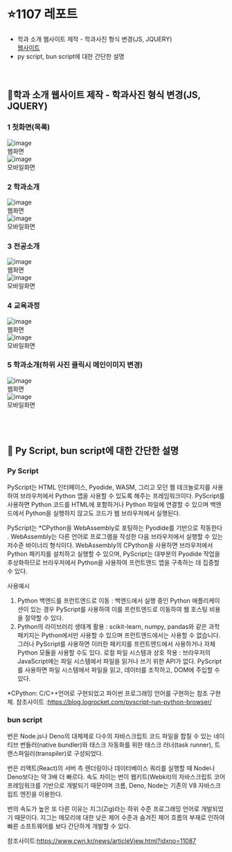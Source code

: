 
# ⭐1107 레포트
- 학과 소개 웹사이트 제작 - 학과사진 형식 변경(JS, JQUERY) <br>
<a href="https://seungachoi0925.github.io/cordova/1107/index.html">웹사이트</a> <br>
- py script, bun script에 대한 간단한 설명
<br><br><br>
## 📑학과 소개 웹사이트 제작 - 학과사진 형식 변경(JS, JQUERY)
### 1 첫화면(목록)
![image](https://github.com/SEUNGACHOI0925/cordova/assets/112832677/31cfbd84-d352-4473-ba85-21701a8848a4) <br>웹화면<br>
![image](https://github.com/SEUNGACHOI0925/cordova/assets/112832677/58aea9a1-143f-4119-a7cb-4bc95feca099)
<br>모바일화면<br>

### 2 학과소개
![image](https://github.com/SEUNGACHOI0925/cordova/assets/112832677/ff1b7a57-697b-49ca-a050-9e5e36cf4433) <br>웹화면<br>
![image](https://github.com/SEUNGACHOI0925/cordova/assets/112832677/6164f417-af9e-474e-8027-0fcd42c0fc87)
<br>모바일화면<br>

### 3 전공소개
![image](https://github.com/SEUNGACHOI0925/cordova/assets/112832677/360110ef-e83a-4bbe-b937-a369d3f68b3a) <br>웹화면<br>
![image](https://github.com/SEUNGACHOI0925/cordova/assets/112832677/2bd6baf2-2911-4016-9028-a32ac08beadb)
<br>모바일화면<br>

### 4 교육과정
![image](https://github.com/SEUNGACHOI0925/cordova/assets/112832677/d8463d8f-25fb-4617-906d-f6c578085bf1) <br>웹화면<br>
![image](https://github.com/SEUNGACHOI0925/cordova/assets/112832677/9620ae27-5259-4d55-ae13-67feb064f86a)
<br>모바일화면<br>

### 5 학과소개(하위 사진 클릭시 메인이미지 변경)
![image](https://github.com/SEUNGACHOI0925/cordova/assets/112832677/bd1c921d-de2b-420a-9c75-938c36fdbcee)
 <br>웹화면<br>
![image](https://github.com/SEUNGACHOI0925/cordova/assets/112832677/63f48b3c-6d28-4af7-a4d3-84dd7ec189bb)
<br>모바일화면<br>
<br><br><br>
## 📜 Py Script, bun script에 대한 간단한 설명
### Py Script

PyScript는 HTML 인터페이스, Pyodide, WASM, 그리고 모던 웹 테크놀로지를 사용하여 브라우저에서 Python 앱을 사용할 수 있도록 해주는 프레임워크이다.
PyScript를 사용하면 Python 코드를 HTML에 포함하거나 Python 파일에 연결할 수 있으며 백엔드에서 Python을 실행하지 않고도 코드가 웹 브라우저에서 실행된다.

PyScript는 *CPython을 WebAssembly로 포팅하는 Pyodide를 기반으로 작동한다 . WebAssembly는 다른 언어로 프로그램을 작성한 다음 브라우저에서 실행할 수 있는 저수준 바이너리 형식이다. WebAssembly의 CPython을 사용하면 브라우저에서 Python 패키지를 설치하고 실행할 수 있으며, PyScript는 대부분의 Pyodide 작업을 추상화하므로 브라우저에서 Python을 사용하여 프런트엔드 앱을 구축하는 데 집중할 수 있다.

사용예시
 1. Python 백엔드를 프런트엔드로 이동 : 백엔드에서 실행 중인 Python 애플리케이션이 있는 경우 PyScript를 사용하여 이를 프런트엔드로 이동하여 웹 호스팅 비용을 절약할 수 있다.
 2. Python의 라이브러리 생태계 활용 : scikit-learn, numpy, pandas와 같은 과학 패키지는 Python에서만 사용할 수 있으며 프런트엔드에서는 사용할 수 없습니다. 그러나 PyScript를 사용하면 이러한 패키지를 프런트엔드에서 사용하거나 자체 Python 모듈을 사용할 수도 있다.
로컬 파일 시스템과 상호 작용 : 브라우저의 JavaScript에는 파일 시스템에서 파일을 읽거나 쓰기 위한 API가 없다. PyScript를 사용하면 파일 시스템에서 파일을 읽고, 데이터를 조작하고, DOM에 주입할 수 있다.

*CPython: C/C++언어로 구현되었고 파이썬 프로그래밍 언어를 구현하는 참조 구현체.
 참조사이트 :https://blog.logrocket.com/pyscript-run-python-browser/
 
### bun script

번은 Node.js나 Deno의 대체제로 다수의 자바스크립트 코드 파일을 합칠 수 있는 네이티브 번들러(native bundler)와 태스크 자동화를 위한 태스크 러너(task runner), 트랜스파일러(transpiler)로 구성되었다.

번은 리액트(React)의 서버 측 렌더링이나 데이터베이스 쿼리를 실행할 때 Node나 Deno보다는 약 3배 더 빠르다. 속도 차이는 번이 웹키트(Webkit)의 자바스크립트 코어 프레임워크를 기반으로 개발되기 때문이며 크롬, Deno, Node는 기존의 V8 자바스크립트 엔진을 이용한다.

번의 속도가 높은 또 다른 이유는 지그(Zig)라는 하위 수준 프로그래밍 언어로 개발되었기 때문이다. 지그는 메모리에 대한 낮은 제어 수준과 숨겨진 제어 흐름의 부재로 인하여 빠른 소프트웨어를 보다 간단하게 개발할 수 있다.

참조사이트:https://www.cwn.kr/news/articleView.html?idxno=11087
